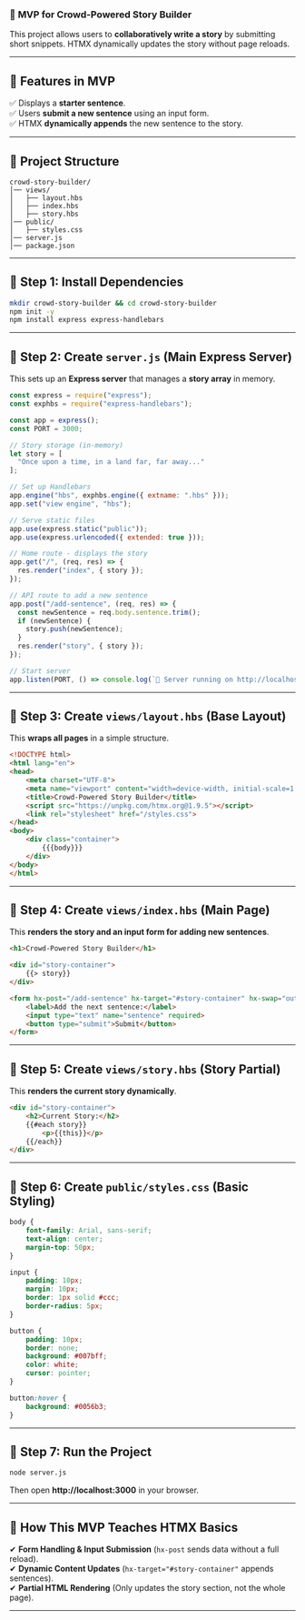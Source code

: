 ### 🚀 **MVP for Crowd-Powered Story Builder**  
This project allows users to **collaboratively write a story** by submitting short snippets. HTMX dynamically updates the story without page reloads.  

---

## **📌 Features in MVP**
✅ Displays a **starter sentence**.  
✅ Users **submit a new sentence** using an input form.  
✅ HTMX **dynamically appends** the new sentence to the story.  

---

## **📂 Project Structure**
```
crowd-story-builder/
│── views/
│   ├── layout.hbs
│   ├── index.hbs
│   ├── story.hbs
│── public/
│   ├── styles.css
│── server.js
│── package.json
```

---

## **📜 Step 1: Install Dependencies**
```sh
mkdir crowd-story-builder && cd crowd-story-builder
npm init -y
npm install express express-handlebars
```

---

## **📜 Step 2: Create `server.js` (Main Express Server)**
This sets up an **Express server** that manages a **story array** in memory.

```javascript
const express = require("express");
const exphbs = require("express-handlebars");

const app = express();
const PORT = 3000;

// Story storage (in-memory)
let story = [
  "Once upon a time, in a land far, far away..."
];

// Set up Handlebars
app.engine("hbs", exphbs.engine({ extname: ".hbs" }));
app.set("view engine", "hbs");

// Serve static files
app.use(express.static("public"));
app.use(express.urlencoded({ extended: true }));

// Home route - displays the story
app.get("/", (req, res) => {
  res.render("index", { story });
});

// API route to add a new sentence
app.post("/add-sentence", (req, res) => {
  const newSentence = req.body.sentence.trim();
  if (newSentence) {
    story.push(newSentence);
  }
  res.render("story", { story });
});

// Start server
app.listen(PORT, () => console.log(`🚀 Server running on http://localhost:${PORT}`));
```

---

## **📜 Step 3: Create `views/layout.hbs` (Base Layout)**
This **wraps all pages** in a simple structure.

```html
<!DOCTYPE html>
<html lang="en">
<head>
    <meta charset="UTF-8">
    <meta name="viewport" content="width=device-width, initial-scale=1.0">
    <title>Crowd-Powered Story Builder</title>
    <script src="https://unpkg.com/htmx.org@1.9.5"></script>
    <link rel="stylesheet" href="/styles.css">
</head>
<body>
    <div class="container">
        {{{body}}}
    </div>
</body>
</html>
```

---

## **📜 Step 4: Create `views/index.hbs` (Main Page)**
This **renders the story and an input form for adding new sentences**.

```html
<h1>Crowd-Powered Story Builder</h1>

<div id="story-container">
    {{> story}}
</div>

<form hx-post="/add-sentence" hx-target="#story-container" hx-swap="outerHTML">
    <label>Add the next sentence:</label>
    <input type="text" name="sentence" required>
    <button type="submit">Submit</button>
</form>
```

---

## **📜 Step 5: Create `views/story.hbs` (Story Partial)**
This **renders the current story dynamically**.

```html
<div id="story-container">
    <h2>Current Story:</h2>
    {{#each story}}
        <p>{{this}}</p>
    {{/each}}
</div>
```

---

## **📜 Step 6: Create `public/styles.css` (Basic Styling)**
```css
body {
    font-family: Arial, sans-serif;
    text-align: center;
    margin-top: 50px;
}

input {
    padding: 10px;
    margin: 10px;
    border: 1px solid #ccc;
    border-radius: 5px;
}

button {
    padding: 10px;
    border: none;
    background: #007bff;
    color: white;
    cursor: pointer;
}

button:hover {
    background: #0056b3;
}
```

---

## **📜 Step 7: Run the Project**
```sh
node server.js
```
Then open **http://localhost:3000** in your browser.

---

## **🎯 How This MVP Teaches HTMX Basics**
✔ **Form Handling & Input Submission** (`hx-post` sends data without a full reload).  
✔ **Dynamic Content Updates** (`hx-target="#story-container"` appends sentences).  
✔ **Partial HTML Rendering** (Only updates the story section, not the whole page).  

---
